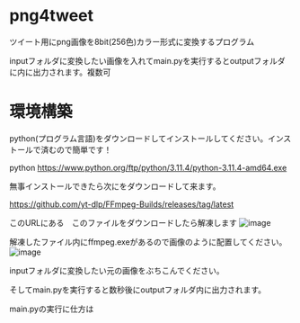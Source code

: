 # png4tweet

ツイート用にpng画像を8bit(256色)カラー形式に変換するプログラム

inputフォルダに変換したい画像を入れてmain.pyを実行するとoutputフォルダに内に出力されます。複数可

# 環境構築

python(プログラム言語)をダウンロードしてインストールしてください。インストールで済むので簡単です！

python https://www.python.org/ftp/python/3.11.4/python-3.11.4-amd64.exe

無事インストールできたら次にをダウンロードして来ます。

https://github.com/yt-dlp/FFmpeg-Builds/releases/tag/latest

このURLにある　このファイルをダウンロードしたら解凍します
![image](https://github.com/keimaruO/png4tweet/assets/91080250/31c255f5-9170-4479-a6d2-424633b8f212)


解凍したファイル内にffmpeg.exeがあるので画像のように配置してください。
![image](https://github.com/keimaruO/png4tweet/assets/91080250/0c9daeba-9e1d-4c3d-9bf7-fd2b85e97299)


inputフォルダに変換したい元の画像をぶちこんでください。

そしてmain.pyを実行すると数秒後にoutputフォルダ内に出力されます。

main.pyの実行に仕方は
